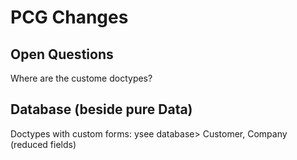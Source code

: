 PCG Changes
===========

Open Questions
--------------
Where are the custome doctypes?


Database (beside pure Data)
---------------------------
Doctypes with  custom forms: ysee database> Customer, Company (reduced fields)